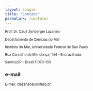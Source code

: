 ```yaml
---
layout: single
title: "Contato"
permalink: /contato/
---
```


<p style="font-size: 0.8em;">Prof. Dr. Cauê Zirnberger Lazaneo
<p style="font-size: 0.8em;">Departamento de Ciências do Mar</p>
<p style="font-size: 0.8em;">Instituto do Mar, Universidade Federal de São Paulo</p>
<p style="font-size: 0.8em;">Rua Carvalho de Mendonça, 144 - Encruzilhada</p>
<p style="font-size: 0.8em;">Santos/SP - Brasil  11070-100</p>

### e-mail 
<p style="font-size: 0.8em;">E-mail: clazaneo@unifesp.br</p>
